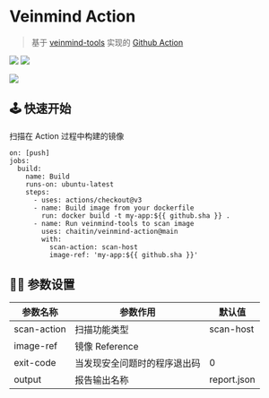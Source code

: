 # Veinmind Action
> 基于 [veinmind-tools]() 实现的 [Github Action]()

<img src="https://img.shields.io/github/v/release/chaitin/veinmind-action.svg" />
<img src="https://img.shields.io/github/release-date/chaitin/veinmind-action.svg?color=blue&label=update" />

![](https://dinfinite.oss-cn-beijing.aliyuncs.com/image/20220424161009.png)

## 🕹️ 快速开始
扫描在 Action 过程中构建的镜像
```
on: [push]
jobs:
  build:
    name: Build
    runs-on: ubuntu-latest
    steps:
      - uses: actions/checkout@v3
      - name: Build image from your dockerfile
        run: docker build -t my-app:${{ github.sha }} .
      - name: Run veinmind-tools to scan image
        uses: chaitin/veinmind-action@main
        with:
          scan-action: scan-host
          image-ref: 'my-app:${{ github.sha }}'
```

## 🏳️‍🌈 参数设置

| 参数名称    | 参数作用                     | 默认值         |
| ----------- | ---------------------------- |-------------|
| scan-action | 扫描功能类型                 | scan-host   |
| image-ref   | 镜像 Reference               |             |
| exit-code   | 当发现安全问题时的程序退出码 | 0           |
| output      | 报告输出名称                 | report.json |